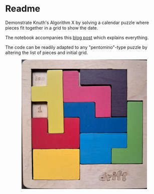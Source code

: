# Readme
Demonstrate Knuth's Algorithm X by solving a calendar puzzle where pieces fit together in a grid to show the date.

The notebook accompanies this [blog post](https://metterklume.github.io/puzzle/2024/12/24/calendar-puzzle.html) which explains everything.

The code can be readily adapted to any "pentomino"-type puzzle by altering the list of pieces and initial grid.

<img src="./jan-1-puzzle.jpg" alt="example" width="400" style="display: block; margin: 0 auto;"/>